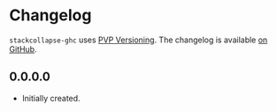 # Changelog

`stackcollapse-ghc` uses [PVP Versioning][1].
The changelog is available [on GitHub][2].

## 0.0.0.0

* Initially created.

[1]: https://pvp.haskell.org
[2]: https://github.com/marcin-rzeznicki/stackcollapse-ghc/releases

